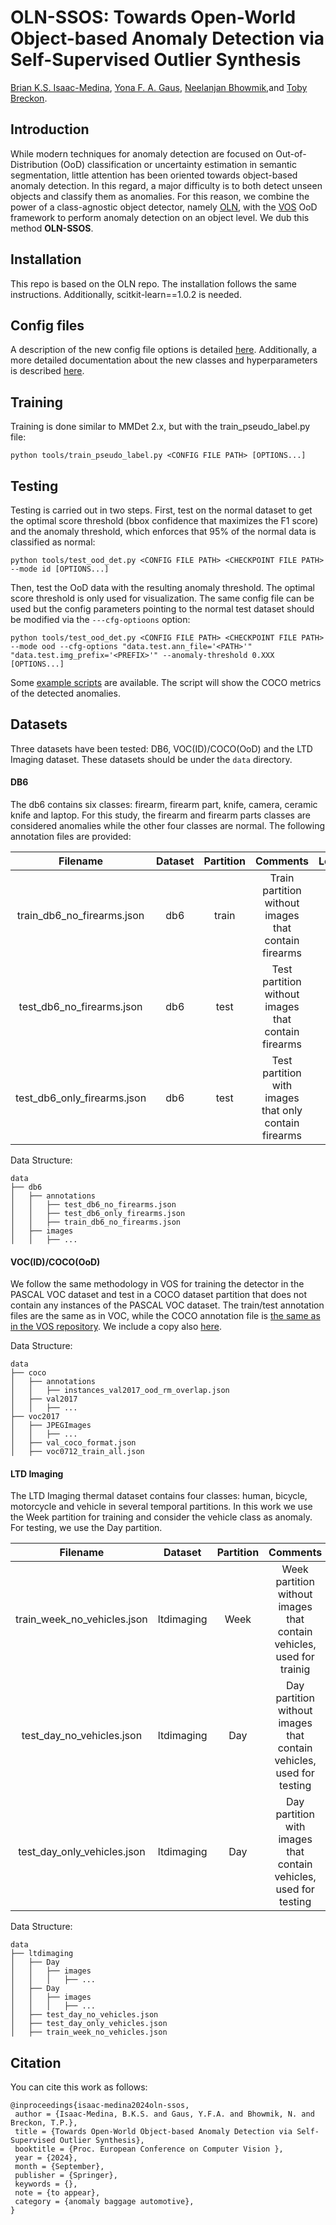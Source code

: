 
# OLN-SSOS: Towards Open-World Object-based Anomaly Detection via Self-Supervised Outlier Synthesis

[Brian K.S. Isaac-Medina](https://kostadinovshalon.github.io/), [Yona F. A. Gaus](https://yonafalinie.github.io/), [Neelanjan Bhowmik](https://scholar.google.co.uk/citations?user=5-8aIIoAAAAJ&hl=en),and [Toby Breckon](https://breckon.org/toby/).

## Introduction

While modern techniques for anomaly detection are focused on Out-of-Distribution (OoD) classification or uncertainty estimation in semantic segmentation, little
attention has been oriented towards object-based anomaly detection. In this regard, a major difficulty is to both detect unseen objects and classify them as anomalies. 
For this reason, we combine the power of a class-agnostic object detector, namely [OLN](https://arxiv.org/abs/2108.06753), with the [VOS](https://arxiv.org/abs/2202.01197) OoD framework to
perform anomaly detection on an object level. We dub this method **OLN-SSOS**.

## Installation

This repo is based on the OLN repo. The installation follows the same instructions. Additionally, scitkit-learn==1.0.2 is needed.

## Config files
A description of the new config file options is detailed [here](docs/oln_vos_config_files.md). Additionally, a
more detailed documentation about the new classes and hyperparameters is described [here](docs/oln_vos_hyperparameters.md).

## Training
Training is done similar to MMDet 2.x, but with the train_pseudo_label.py file:
```
python tools/train_pseudo_label.py <CONFIG FILE PATH> [OPTIONS...]

```

## Testing
Testing is carried out in two steps. First, test on the normal dataset to get the optimal score threshold (bbox confidence that maximizes the F1 score) and
the anomaly threshold, which enforces that 95% of the normal data is classified as normal:
```
python tools/test_ood_det.py <CONFIG FILE PATH> <CHECKPOINT FILE PATH> --mode id [OPTIONS...]
```
Then, test the OoD data with the resulting anomaly threshold. The optimal score threshold is only used for visualization. The same config file
can be used but the config parameters pointing to the normal test dataset should be modified via the `---cfg-optioons` option:

```
python tools/test_ood_det.py <CONFIG FILE PATH> <CHECKPOINT FILE PATH> --mode ood --cfg-options "data.test.ann_file='<PATH>'" "data.test.img_prefix='<PREFIX>'" --anomaly-threshold 0.XXX [OPTIONS...]
```

Some [example scripts](scripts/) are available. The script will show the COCO metrics of the detected anomalies.

## Datasets

Three datasets have been tested: DB6, VOC(ID)/COCO(OoD) and the LTD Imaging dataset. These datasets should be under the ``data`` directory.

#### DB6
The db6 contains six classes: firearm, firearm part, knife, camera, ceramic knife and laptop. For this study, the 
firearm and firearm parts classes are considered anomalies while the other four classes are normal. The following 
annotation files are provided:

|          Filename           | Dataset | Partition |                       Comments                        |                      Location                       |
|:---------------------------:|:-------:|:---------:|:-----------------------------------------------------:|:---------------------------------------------------:|
| train_db6_no_firearms.json  |   db6   |   train   | Train partition without images that contain firearms  | [link](annotations/db6/train_db6_no_firearms.json)  |
|  test_db6_no_firearms.json  |   db6   |   test    |  Test partition without images that contain firearms  |  [link](annotations/db6/test_db6_no_firearms.json)  |
| test_db6_only_firearms.json |   db6   |   test    | Test partition with images that only contain firearms | [link](annotations/db6/test_db6_only_firearms.json) |

Data Structure:
```
data
├── db6
│   ├── annotations
│   │   ├── test_db6_no_firearms.json
│   │   ├── test_db6_only_firearms.json
│   │   ├── train_db6_no_firearms.json
│   ├── images
│   │   ├── ...

```

#### VOC(ID)/COCO(OoD)
We follow the same methodology in VOS for training the detector in the PASCAL VOC dataset and test in a COCO dataset partition
that does not contain any instances of the PASCAL VOC dataset. The train/test annotation files are the same as in VOC, while
the COCO annotation file is [the same as in the VOS repository](https://drive.google.com/file/d/1Wsg9yBcrTt2UlgBcf7lMKCw19fPXpESF/view). We
include a copy also [here](annotations/coco/instances_val2017_ood_rm_overlap.json).

Data Structure:
```
data
├── coco
│   ├── annotations
│   │   ├── instances_val2017_ood_rm_overlap.json
│   ├── val2017
│   │   ├── ...
├── voc2017
│   ├── JPEGImages
│   │   ├── ...
│   ├── val_coco_format.json
│   ├── voc0712_train_all.json

```

#### LTD Imaging
The LTD Imaging thermal dataset contains four classes: human, bicycle, motorcycle and vehicle in several temporal partitions.
In this work we use the Week partition for training and consider the vehicle class as anomaly. For testing, we use the 
Day partition. 

|          Filename           |     Dataset     | Partition |                                     Comments                                      |                      Location                       |
|:---------------------------:|:---------------:|:---------:|:---------------------------------------------------------------------------------:|:---------------------------------------------------:|
| train_week_no_vehicles.json |   ltdimaging    |   Week    |       Week partition without images that contain vehicles, used for trainig       | [link](annotations/ltdimaging/train_week_no_vehicles.json)  |
|  test_day_no_vehicles.json  |   ltdimaging    |    Day    |       Day partition without images that contain vehicles, used for testing        |  [link](annotations/ltdimaging/test_day_no_vehicles.json)  |
| test_day_only_vehicles.json |   ltdimaging    |    Day    |         Day partition with images that contain vehicles, used for testing         | [link](annotations/ltdimaging/test_day_only_vehicles.json) |

Data Structure:
```
data
├── ltdimaging
│   ├── Day
│   │   ├── images
│   │   │   ├── ...
│   ├── Day
│   │   ├── images
│   │   │   ├── ...
│   ├── test_day_no_vehicles.json
│   ├── test_day_only_vehicles.json
│   ├── train_week_no_vehicles.json
```

## Citation
You can cite this work as follows:

```
@inproceedings{isaac-medina2024oln-ssos,
 author = {Isaac-Medina, B.K.S. and Gaus, Y.F.A. and Bhowmik, N. and Breckon, T.P.},
 title = {Towards Open-World Object-based Anomaly Detection via Self-Supervised Outlier Synthesis},
 booktitle = {Proc. European Conference on Computer Vision },
 year = {2024},
 month = {September},
 publisher = {Springer},
 keywords = {},
 note = {to appear},
 category = {anomaly baggage automotive},
}
```
